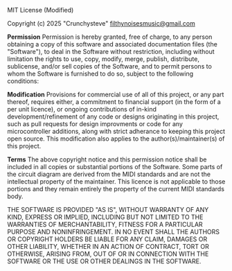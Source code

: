 MIT License (Modified)

Copyright (c) 2025 "Crunchysteve" filthynoisesmusic@gmail.com

**Permission**
Permission is hereby granted, free of charge, to any person obtaining a copy
of this software and associated documentation files (the "Software"), to deal
in the Software without restriction, including without limitation the rights
to use, copy, modify, merge, publish, distribute, sublicense, and/or sell
copies of the Software, and to permit persons to whom the Software is
furnished to do so, subject to the following conditions:

**Modification**
Provisions for commercial use of all of this project, or any part thereof, 
requires either, a commitment to financial support (in the form of a per unit 
licence), or ongoing contributions of in-kind development/refinement of any
code or designs originating in this project, such as pull requests for design
improvments or code for any microcontroller additions, along with strict 
adherance to keeping this project open source. This modification also applies
to the author(s)/maintainer(s) of this project.

**Terms**
The above copyright notice and this permission notice shall be included in all
copies or substantial portions of the Software. Some parts of the circuit 
diagram are derived from the MIDI standards and are not the intellectual
property of the maintainer. This licence is not applicable to those portions 
and they remain entirely the property of the current MIDI standards body.

THE SOFTWARE IS PROVIDED "AS IS", WITHOUT WARRANTY OF ANY KIND, EXPRESS OR
IMPLIED, INCLUDING BUT NOT LIMITED TO THE WARRANTIES OF MERCHANTABILITY,
FITNESS FOR A PARTICULAR PURPOSE AND NONINFRINGEMENT. IN NO EVENT SHALL THE
AUTHORS OR COPYRIGHT HOLDERS BE LIABLE FOR ANY CLAIM, DAMAGES OR OTHER
LIABILITY, WHETHER IN AN ACTION OF CONTRACT, TORT OR OTHERWISE, ARISING FROM,
OUT OF OR IN CONNECTION WITH THE SOFTWARE OR THE USE OR OTHER DEALINGS IN THE
SOFTWARE.

